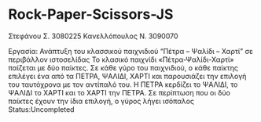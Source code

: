 # Rock-Paper-Scissors-JS
Στεφάνου     Σ.  	3080225	
Κανελλόπουλος Ν. 	3090070	

Εργασία: 	Ανάπτυξη του κλασσικού παιχνιδιού “Πέτρα – Ψαλίδι – Χαρτί” σε περιβάλλον 			ιστοσελίδας 
Το κλασικό παιχνίδι «Πέτρα-Ψαλίδι-Χαρτί» παίζεται με δύο παίκτες. Σε κάθε γύρο του παιχνιδιού, ο κάθε παίκτης επιλέγει ένα από τα ΠΕΤΡΑ, ΨΑΛΙΔΙ, ΧΑΡΤΙ και παρουσιάζει την επιλογή του ταυτόχρονα με τον αντίπαλό του. Η ΠΕΤΡΑ κερδίζει το ΨΑΛΙΔΙ, το ΨΑΛΙΔΙ το ΧΑΡΤΙ και το ΧΑΡΤΙ την ΠΕΤΡΑ. Σε περίπτωση που οι δύο παίκτες έχουν την ίδια επιλογή, ο γύρος λήγει ισόπαλος
Status:Uncompleted
